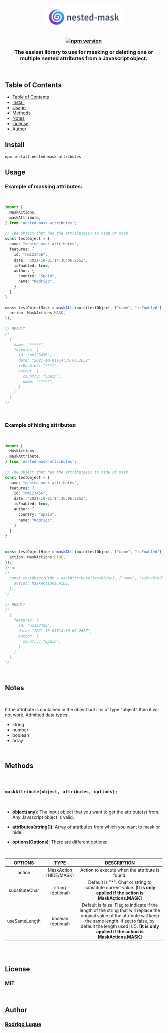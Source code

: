 <br />
<p align="center">
  <img src="assets/logo.png" alt="Logo" height="80">
</p>

<h3 align="center">

[![npm version](https://badge.fury.io/js/nested-mask-attributes.svg)](https://badge.fury.io/js/nested-mask-attributes)



  The easiest library to use for masking or deleting one or multiple nested attributes from a Javascript object.
</h3>
<br />

## Table of Contents


- [Table of Contents](#table-of-contents)
- [Install](#install)
- [Usage](#usage)
- [Methods](#methods)
- [Notes](#notes)
- [License](#license)
- [Author](#author)


## Install


```
npm install nested-mask-attributes
```

## Usage


### Example of masking attributes:

<br/>

```ts
import {
  MaskActions,
  maskAttribute,
} from 'nested-mask-attributes';

// The object that has the attribute(s) to hide or mask
const testObject = {
  name: "nested-mask-attributes",
  features: {
    id: "nm123456",
    date: "2021-10-01T14:36:06.265Z",
    isEnabled: true,
    author: {
      country: "Spain",
      name: "Rodrigo",
    }
  }
}

const testObjectMask = maskAttribute(testObject, ["name", "isEnabled"], {
  action: MaskActions.MASK,
});

// RESULT
/*
  {
    name: "*****",
    features: {
      id: "nm123456",
      date: "2021-10-01T14:36:06.265Z",
      isEnabled: "****",
      author: {
        country: "Spain",
        name: "*****",
      }
    }
  }
*/
```

<br/>

### Example of hiding attributes:

<br/>


```ts
import {
  MaskActions,
  maskAttribute,
} from 'nested-mask-attributes';

// The object that has the attribute(s) to hide or mask
const testObject = {
  name: "nested-mask-attributes",
  features: {
    id: "nm123456",
    date: "2021-10-01T14:36:06.265Z",
    isEnabled: true,
    author: {
      country: "Spain",
      name: "Rodrigo",
    }
  }
}


const testObjectHide = maskAttribute(testObject, ["name", "isEnabled"], {
  action: MaskActions.HIDE,
});
// or
/* 
  const testObjectHide = maskAttribute(testObject, ["name", "isEnabled"], {
    action: MaskActions.HIDE,
  });
*/

// RESULT
/*
  {
    features: {
      id: "nm123456",
      date: "2021-10-01T14:36:06.265Z",
      author: {
        country: "Spain",
      }
    }
  }
*/

```

<br/>

## Notes


<br/>

If the attribute is contained in the object but it is of type "object" then it will not work. Admitted data types:
 - string
 - number
 - boolean
 - array

 <br/>

## Methods


<br/>

<h3>

```maskAttribute(object, attributes, options);```

</h3>

<br/>

- **object(any)**: The input object that you want to get the attribute(s) from. Any Javascript object is valid.

- **attributes(string[])**: Array of attributes from which you want to mask or hide.

- **options(Options)**: There are different options:

<br/>

|      OPTIONS     |           TYPE          |                                                                                         DESCRIPTION                                                                                        |
|:--------------:|:-----------------------:|:------------------------------------------------------------------------------------------------------------------------------------------------------------------------------------------:|
|     action     | MaskAction  (HIDE/MASK) |                                                                       Action to execute when the attribute is found.                                                                       |
| substituteChar |    string (optional)    |                                     Default is "*". Char or string to substitute current value. __[It is only applied if the action is MaskActions.MASK]__                                     |
|  useSameLength |    boolean (optional)   | Default is false. Flag to indicate if the length of the string that will replace the original value of the attribute will keep the same length. If set to false, by default the length used is 5. __[It is only applied if the action is MaskActions.MASK]__ |

<br/>

<br/>

## License

<h3> MIT</h3>


<br/>


## Author

<h3>
  <a href="https://github.com/rluque8">Rodrigo Luque</a>
</h3>